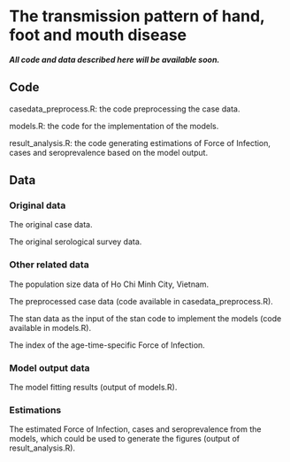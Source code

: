 # The transmission pattern of hand, foot and mouth disease 
***All code and data described here will be available soon.***

## Code
casedata_preprocess.R: the code preprocessing the case data.

models.R: the code for the implementation of the models.

result_analysis.R: the code generating estimations of Force of Infection, cases and seroprevalence based on the model output.

## Data
### Original data
The original case data.

The original serological survey data.

### Other related data
The population size data of Ho Chi Minh City, Vietnam.

The preprocessed case data (code available in casedata_preprocess.R).

The stan data as the input of the stan code to implement the models (code available in models.R).

The index of the age-time-specific Force of Infection.

### Model output data
The model fitting results (output of models.R).

### Estimations
The estimated Force of Infection, cases and seroprevalence from the models, which could be used to generate the figures (output of result_analysis.R).
